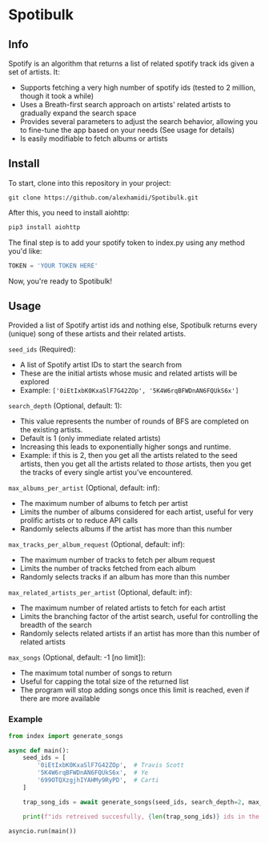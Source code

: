 # Spotibulk

## Info
Spotify is an algorithm that returns a list of related spotify track ids given a set of artists. It:

- Supports fetching a very high number of spotify ids (tested to 2 million, though it took a while)
- Uses a Breath-first search approach on artists' related artists to gradually expand the search space
- Provides several parameters to adjust the search behavior, allowing you to fine-tune the app based on your needs (See usage for details)
- Is easily modifiable to fetch albums or artists

## Install

To start, clone into this repository in your project:
```git
git clone https://github.com/alexhamidi/Spotibulk.git
```

After this, you need to install aiohttp:
```python
pip3 install aiohttp
```

The final step is to add your spotify token to index.py using any method you'd like:
```python
TOKEN = 'YOUR TOKEN HERE'
```

Now, you're ready to Spotibulk!

## Usage


Provided a list of Spotify artist ids and nothing else, Spotibulk returns every (unique) song of these artists and their related artists.

`seed_ids` (Required):
- A list of Spotify artist IDs to start the search from
- These are the initial artists whose music and related artists will be explored
- Example: `['0iEtIxbK0KxaSlF7G42ZOp', '5K4W6rqBFWDnAN6FQUkS6x']`

`search_depth` (Optional, default: 1):
- This value represents the number of rounds of BFS are completed on the existing artists.
- Default is 1 (only immediate related artists)
- Increasing this leads to exponentially higher songs and runtime.
- Example: if this is 2, then you get all the artists related to the seed artists, then you get all the artists related to _those_ artists, then you get the tracks of every single artist you've encountered.

`max_albums_per_artist` (Optional, default: inf):
- The maximum number of albums to fetch per artist
- Limits the number of albums considered for each artist, useful for very prolific artists or to reduce API calls
- Randomly selects albums if the artist has more than this number

`max_tracks_per_album_request`  (Optional, default: inf):
- The maximum number of tracks to fetch per album request
- Limits the number of tracks fetched from each album
- Randomly selects tracks if an album has more than this number

`max_related_artists_per_artist` (Optional, default: inf):
- The maximum number of related artists to fetch for each artist
- Limits the branching factor of the artist search, useful for controlling the breadth of the search
- Randomly selects related artists if an artist has more than this number of related artists

`max_songs`  (Optional, default: -1 [no limit]):
- The maximum total number of songs to return
- Useful for capping the total size of the returned list
- The program will stop adding songs once this limit is reached, even if there are more available



### Example

```python
from index import generate_songs

async def main():
    seed_ids = [
        '0iEtIxbK0KxaSlF7G42ZOp',  # Travis Scott
        '5K4W6rqBFWDnAN6FQUkS6x',  # Ye
        '699OTQXzgjhIYAHMy9RyPD',  # Carti
    ]

    trap_song_ids = await generate_songs(seed_ids, search_depth=2, max_albums_per_artist=1)

    print(f"ids retreived succesfully, {len(trap_song_ids)} ids in the list. First 5 items: {trap_song_ids[:5]}")

asyncio.run(main())

```
